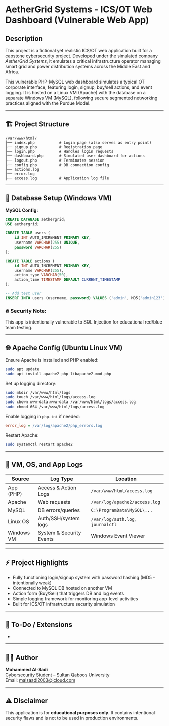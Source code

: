 # AetherGrid Systems - ICS/OT Web Dashboard (Vulnerable Web App)

## Description

This project is a fictional yet realistic ICS/OT web application built for a capstone cybersecurity project. Developed under the simulated company *AetherGrid Systems*, it emulates a critical infrastructure operator managing smart grid and power distribution systems across the Middle East and Africa.

This vulnerable PHP-MySQL web dashboard simulates a typical OT corporate interface, featuring login, signup, buy/sell actions, and event logging. It is hosted on a Linux VM (Apache) with the database on a separate Windows VM (MySQL), following secure segmented networking practices aligned with the Purdue Model.

---

## 🏗 Project Structure

```
/var/www/html/
├── index.php           # Login page (also serves as entry point)
├── signup.php          # Registration page
├── login.php           # Handles login requests
├── dashboard.php       # Simulated user dashboard for actions
├── logout.php          # Terminates session
├── config.php          # DB connection config
├── actions.log
├── error.log
├── access.log          # Application log file
```

---

## 💾 Database Setup (Windows VM)

**MySQL Config:**

```sql
CREATE DATABASE aethergrid;
USE aethergrid;

CREATE TABLE users (
    id INT AUTO_INCREMENT PRIMARY KEY,
    username VARCHAR(255) UNIQUE,
    password VARCHAR(255)
);

CREATE TABLE actions (
    id INT AUTO_INCREMENT PRIMARY KEY,
    username VARCHAR(255),
    action_type VARCHAR(50),
    action_time TIMESTAMP DEFAULT CURRENT_TIMESTAMP
);

-- Add test user
INSERT INTO users (username, password) VALUES ('admin', MD5('admin123'));
```

### 🔥 Security Note:

This app is intentionally vulnerable to SQL Injection for educational red/blue team testing.

---

## 🌐 Apache Config (Ubuntu Linux VM)

Ensure Apache is installed and PHP enabled:

```bash
sudo apt update
sudo apt install apache2 php libapache2-mod-php
```

Set up logging directory:

```bash
sudo mkdir /var/www/html/logs
sudo touch /var/www/html/logs/access.log
sudo chown www-data:www-data /var/www/html/logs/access.log
sudo chmod 664 /var/www/html/logs/access.log
```

Enable logging in `php.ini` if needed:

```ini
error_log = /var/log/apache2/php_errors.log
```

Restart Apache:

```bash
sudo systemctl restart apache2
```

---

## 🔐 VM, OS, and App Logs

| Source     | Log Type                 | Location                          |
| ---------- | ------------------------ | --------------------------------- |
| App (PHP)  | Access & Action Logs     | `/var/www/html/access.log`        |
| Apache     | Web requests             | `/var/log/apache2/access.log`     |
| MySQL      | DB errors/queries        | `C:\ProgramData\MySQL\...`        |
| Linux OS   | Auth/SSH/system logs     | `/var/log/auth.log`, `journalctl` |
| Windows VM | System & Security Events | Windows Event Viewer              |

---

## ⚡ Project Highlights

- Fully functioning login/signup system with password hashing (MD5 - intentionally weak)
- Connected to MySQL DB hosted on another VM
- Action form (Buy/Sell) that triggers DB and log events
- Simple logging framework for monitoring app-level activities
- Built for ICS/OT infrastructure security simulation

---


## 📁 To-Do / Extensions

-

---

## 👨‍💻 Author

**Mohammed Al-Sadi**\
Cybersecurity Student – Sultan Qaboos University\
Email: [malsaadi2003@icloud.com](mailto\:malsaadi2003@icloud.com)

---

## ⚠️ Disclaimer

This application is for **educational purposes only**. It contains intentional security flaws and is not to be used in production environments.

